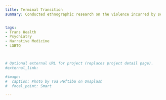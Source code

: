 ```yaml
---
title: Terminal Transition
summary: Conducted ethnographic research on the violence incurred by societal narratives of gender “transition” as a finite, terminal process [book manuscript and 1 paper manuscript submitted; 2 poster presentations at LGBT Health Workforce Conference 2021; 1 oral presentation at GLMA 2021; 1 oral presentation at APHA 2021; 1st prize at Columbia VP&S Student Research Day; 1 manuscript in preparation]


tags:
- Trans Health
- Psychiatry
- Narrative Medicine
- LGBTQ



# Optional external URL for project (replaces project detail page).
#external_link: 

#image:
#  caption: Photo by Toa Heftiba on Unsplash
#  focal_point: Smart

---
```

